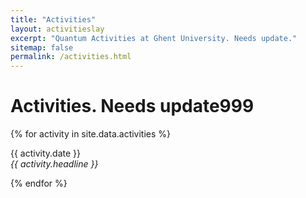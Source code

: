 ```yaml
---
title: "Activities"
layout: activitieslay
excerpt: "Quantum Activities at Ghent University. Needs update."
sitemap: false
permalink: /activities.html
---
```


# Activities. Needs update999

{% for activity in site.data.activities %}
<p>{{ activity.date }} <br>
<em>{{ activity.headline }}</em></p>
{% endfor %}


